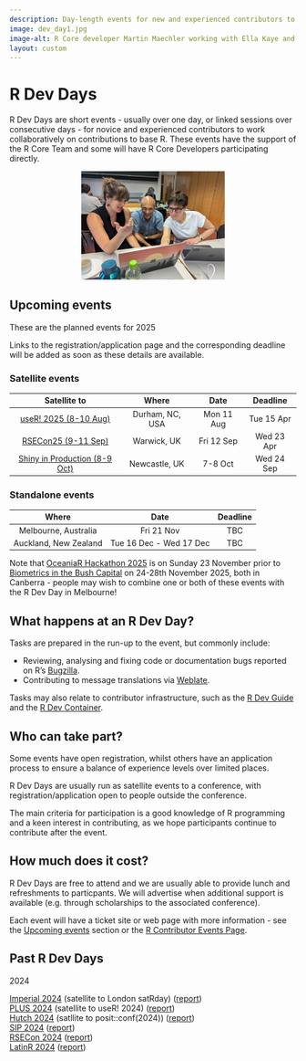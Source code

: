 ```yaml
---
description: Day-length events for new and experienced contributors to work collaboratively on contributions to base R
image: dev_day1.jpg
image-alt: R Core developer Martin Maechler working with Ella Kaye and Kelly Bodwin at an R Dev Day
layout: custom
---
```


# R Dev Days

R Dev Days are short events - usually over one day, or linked sessions over 
consecutive days - for novice and experienced contributors to work 
collaboratively on contributions to base R. These events have the support of 
the R Core Team and some will have R Core Developers participating directly.

<center><img src="dev_day1.png" alt="R Core developer Martin Maechler working with Ella Kaye and Kelly Bodwin at an R Dev Day" width="50%"/></center>

## Upcoming events

These are the planned events for 2025
<!-- - events that are tentative are shown in italics -->
Links to the registration/application page and the corresponding deadline will be added as soon as these details are available.

### Satellite events

|          Satellite to         |       Where      | Date |   Deadline  |
|:-----------------------------:|:----------------:|:-------------:|:---------:|
| [useR! 2025 (8-10 Aug)](https://user2025.r-project.org/additional/r-dev-day)         | Durham, NC, USA  | Mon 11 Aug    | Tue 15 Apr |
| [RSECon25 (9-11 Sep)](https://warwick.ac.uk/fac/sci/statistics/news/r-dev-day-rsecon25) | Warwick, UK      | Fri 12 Sep    | Wed 23 Apr |
| [Shiny in Production (8-9 Oct)](https://pretix.eu/r-contributors/r-dev-day-sip-2025/) | Newcastle, UK    | 7-8 Oct       | Wed 24 Sep |

### Standalone events

| Where                | Date     |   Deadline  |
|:--------------------:|:--------:|:-----------:|
| Melbourne, Australia | Fri 21 Nov   | TBC |
| Auckland, New Zealand | Tue 16 Dec - Wed 17 Dec | TBC |

Note that [OceaniaR Hackathon 2025](https://statsocaus.github.io/oceaniar-hack-2025/)
is on Sunday 23 November prior to 
[Biometrics in the Bush Capital](https://biometricsociety.org.au/conference2025/) 
on 24-28th November 2025, both in Canberra - people may wish to combine one or 
both of these events with the R Dev Day in Melbourne!

## What happens at an R Dev Day?

Tasks are prepared in the run-up to the event, but commonly include:

 * Reviewing, analysing and fixing code or documentation bugs reported on R’s [Bugzilla](https://bugs.r-project.org/).
 * Contributing to message translations via [Weblate](https://translate.rx.studio/projects/r-project/).

Tasks may also relate to contributor infrastructure, such as the 
[R Dev Guide](../rdevguide) and the [R Dev Container](../r-dev-container).

## Who can take part?

Some events have open registration, whilst others have an application process 
to ensure a balance of experience levels over limited places.

R Dev Days are usually run as satellite events to a conference, with 
registration/application open to people outside the conference.

The main criteria for participation is a good knowledge of R programming and a 
keen interest in contributing, as we hope participants continue to contribute 
after the event. 

## How much does it cost?

R Dev Days are free to attend and we are usually able to provide lunch and 
refreshments to particpants. We will advertise when additional support is 
available (e.g. through scholarships to the associated conference).

Each event will have a ticket site or web page with more information - see the 
[Upcoming events](#upcoming-events) section or the 
[R Contributor Events Page](..).

## Past R Dev Days

2024

[Imperial 2024](https://pretix.eu/r-contributors/r-dev-day-imperial-2024/) (satellite to London satRday) ([report](https://github.com/r-devel/r-dev-day/blob/main/reports/2024-04_imperial2024.md))  
[PLUS 2024](https://contributor.r-project.org/r-dev-day-plus-2024/) (satellite to useR! 2024) ([report](https://github.com/r-devel/r-dev-day/blob/main/reports/2024-07_plus2024/plus2024.md))  
[Hutch 2024](https://pretix.eu/r-contributors/r-dev-day-hutch-2024/) (satllite to posit::conf(2024)) ([report](https://github.com/r-devel/r-dev-day/blob/main/reports/2024-08_hutch2024.md))  
[SIP 2024](https://pretix.eu/r-contributors/r-dev-day-sip-2024/) ([report](https://github.com/r-devel/r-dev-day/blob/main/reports/2024-10_sip2024/sip2024.md))  
[RSECon 2024](https://virtual.oxfordabstracts.com/event/49081/submission/168) ([report](https://github.com/r-devel/r-dev-day/blob/main/reports/2024-09_RSECon24.md))  
[LatinR 2024](https://pretix.eu/r-contributors/r-dev-day-latinr2024/) ([report](https://github.com/r-devel/r-dev-day/blob/main/reports/2024-11-18_LatinR2025.md))

